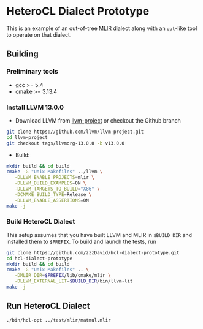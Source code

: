 # HeteroCL Dialect Prototype

This is an example of an out-of-tree [MLIR](https://mlir.llvm.org/) dialect along with an  `opt`-like tool to operate on that dialect.

## Building

### Preliminary tools
- gcc >= 5.4
- cmake >= 3.13.4

### Install LLVM 13.0.0
- Download LLVM from [llvm-project](https://github.com/llvm/llvm-project/releases/tag/llvmorg-13.0.0) or checkout the Github branch
```sh
git clone https://github.com/llvm/llvm-project.git
cd llvm-project
git checkout tags/llvmorg-13.0.0 -b v13.0.0
```

- Build:
```sh
mkdir build && cd build
cmake -G "Unix Makefiles" ../llvm \
   -DLLVM_ENABLE_PROJECTS=mlir \
   -DLLVM_BUILD_EXAMPLES=ON \
   -DLLVM_TARGETS_TO_BUILD="X86" \
   -DCMAKE_BUILD_TYPE=Release \
   -DLLVM_ENABLE_ASSERTIONS=ON
make -j
```

### Build HeteroCL Dialect
This setup assumes that you have built LLVM and MLIR in `$BUILD_DIR` and installed them to `$PREFIX`. To build and launch the tests, run
```sh
git clone https://github.com/zzzDavid/hcl-dialect-prototype.git
cd hcl-dialect-prototype
mkdir build && cd build
cmake -G "Unix Makefiles" .. \
   -DMLIR_DIR=$PREFIX/lib/cmake/mlir \
   -DLLVM_EXTERNAL_LIT=$BUILD_DIR/bin/llvm-lit
make -j
```


## Run HeteroCL Dialect
```sh
./bin/hcl-opt ../test/mlir/matmul.mlir
```